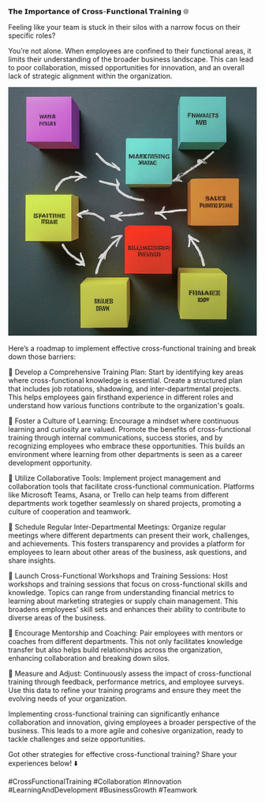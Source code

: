 𝗧𝗵𝗲 𝗜𝗺𝗽𝗼𝗿𝘁𝗮𝗻𝗰𝗲 𝗼𝗳 𝗖𝗿𝗼𝘀𝘀-𝗙𝘂𝗻𝗰𝘁𝗶𝗼𝗻𝗮𝗹 𝗧𝗿𝗮𝗶𝗻𝗶𝗻𝗴 🌐

Feeling like your team is stuck in their silos with a narrow focus on their specific roles?

You’re not alone. When employees are confined to their functional areas, it limits their understanding of the broader business landscape. This can lead to poor collaboration, missed opportunities for innovation, and an overall lack of strategic alignment within the organization.

![cross functional training](./images/024-cross.png)

Here’s a roadmap to implement effective cross-functional training and break down those barriers:

📌 Develop a Comprehensive Training Plan: Start by identifying key areas where cross-functional knowledge is essential. Create a structured plan that includes job rotations, shadowing, and inter-departmental projects. This helps employees gain firsthand experience in different roles and understand how various functions contribute to the organization's goals.

📌 Foster a Culture of Learning: Encourage a mindset where continuous learning and curiosity are valued. Promote the benefits of cross-functional training through internal communications, success stories, and by recognizing employees who embrace these opportunities. This builds an environment where learning from other departments is seen as a career development opportunity.

📌 Utilize Collaborative Tools: Implement project management and collaboration tools that facilitate cross-functional communication. Platforms like Microsoft Teams, Asana, or Trello can help teams from different departments work together seamlessly on shared projects, promoting a culture of cooperation and teamwork.

📌 Schedule Regular Inter-Departmental Meetings: Organize regular meetings where different departments can present their work, challenges, and achievements. This fosters transparency and provides a platform for employees to learn about other areas of the business, ask questions, and share insights.

📌 Launch Cross-Functional Workshops and Training Sessions: Host workshops and training sessions that focus on cross-functional skills and knowledge. Topics can range from understanding financial metrics to learning about marketing strategies or supply chain management. This broadens employees’ skill sets and enhances their ability to contribute to diverse areas of the business.

📌 Encourage Mentorship and Coaching: Pair employees with mentors or coaches from different departments. This not only facilitates knowledge transfer but also helps build relationships across the organization, enhancing collaboration and breaking down silos.

📌 Measure and Adjust: Continuously assess the impact of cross-functional training through feedback, performance metrics, and employee surveys. Use this data to refine your training programs and ensure they meet the evolving needs of your organization.

Implementing cross-functional training can significantly enhance collaboration and innovation, giving employees a broader perspective of the business. This leads to a more agile and cohesive organization, ready to tackle challenges and seize opportunities.

Got other strategies for effective cross-functional training? Share your experiences below! ⬇️

#CrossFunctionalTraining #Collaboration #Innovation #LearningAndDevelopment #BusinessGrowth #Teamwork
